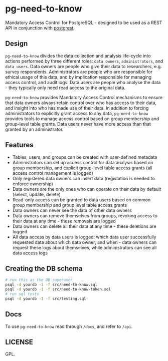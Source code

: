 # pg-need-to-know

Mandatory Access Control for PostgreSQL - designed to be used as a REST API in conjunction with [postgrest](http://postgrest.org/en/v5.1/).

## Design

`pg-need-to-know` divides the data collection and analysis life-cycle into actions performed by three different roles: `data owners`, `administrators`, and `data users`. Data owners are people who give their data to researchers, e.g. survey respondents. Administrators are people who are responsible for ethical usage of this data, and by implication responsible for managing access control, and audit logs. Data users are people who analyse the data - they typically only need read access to the original data.

`pg-need-to-know` provides Mandatory Access Control mechanisms to ensure that data owners always retain control over who has access to their data, and insight into who has made use of their data. In addition to forcing administrators to explicitly grant access to any data, `pg-need-to-know` provides tools to manage access control based on group membership and group-level table grants. Data users never have more access than that granted by an administrator.

## Features

- Tables, users, and groups can be created with user-defined metadata
- Administrators can set up access control for data analysis based on group membership, and explicit group-level table access grants (all access control management is logged)
- Only registered data owners can insert data (registation is needed to enforce ownership)
- Data owners are the only ones who can operate on their data by default (select, update, delete)
- Read-only access can be granted to data users based on common group membership and group level table access grants
- Data owners can never see the data of other data owners
- Data owners can remove themselves from groups, revoking access to their data at any time - these removals are logged
- Data owners can delete all their data at any time - these deletions are logged
- All data access by data users is logged: which data user successfully requested data about which data owner, and when - data owners can request these logs about themselves, while administrators can see all data access logs

## Creating the DB schema

```bash
# run this as the DB superuser
psql -d yourdb -1 -f src/need-to-know.sql
psql -d yourdb -1 -f src/need-to-know-token.sql
# run sql tests
psql -d yourdb -1 -f src/testing.sql
```

## Docs

To use `pg-need-to-know` read through `/docs`, and refer to `/api`.

## LICENSE

GPL.
